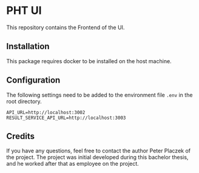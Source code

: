 # PHT UI
This repository contains the Frontend of the UI.

## Installation
This package requires docker to be installed on the host machine.

## Configuration
The following settings need to be added to the environment file `.env` in the root directory.
```
API_URL=http://localhost:3002
RESULT_SERVICE_API_URL=http://localhost:3003
```

## Credits
If you have any questions, feel free to contact the author Peter Placzek of the project.
The project was initial developed during this bachelor thesis, and he worked after that as employee
on the project.
